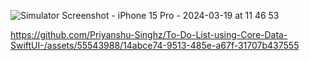 ![Simulator Screenshot - iPhone 15 Pro - 2024-03-19 at 11 46 53](https://github.com/Priyanshu-Singhz/To-Do-List-using-Core-Data-SwiftUI-/assets/55543988/ed26429e-2a03-4f7e-8c1a-b5b8f564861f)


https://github.com/Priyanshu-Singhz/To-Do-List-using-Core-Data-SwiftUI-/assets/55543988/14abce74-9513-485e-a67f-31707b437555

